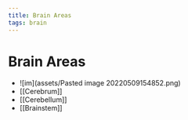 ```yaml
---
title: Brain Areas
tags: brain
---
```


# Brain Areas
- ![im](assets/Pasted image 20220509154852.png)
- [[Cerebrum]]
- [[Cerebellum]]
- [[Brainstem]]
















